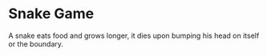 # Snake Game

A snake eats food and grows longer, it dies upon bumping his head on itself or the boundary.